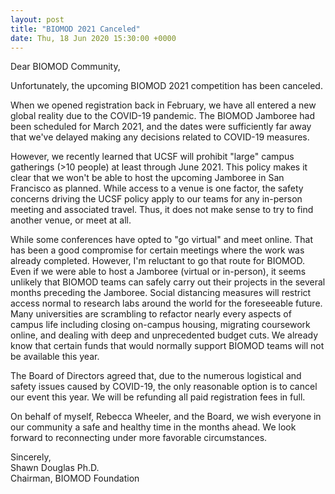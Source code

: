 ```yaml
---
layout: post
title: "BIOMOD 2021 Canceled"
date: Thu, 18 Jun 2020 15:30:00 +0000
---
```


Dear BIOMOD Community,

Unfortunately, the upcoming BIOMOD 2021 competition has been canceled.

When we opened registration back in February, we have all entered a new global reality due to the COVID-19 pandemic. The BIOMOD Jamboree had been scheduled for March 2021, and the dates were sufficiently far away that we've delayed making any decisions related to COVID-19 measures.

However, we recently learned that UCSF will prohibit "large" campus gatherings (>10 people) at least through June 2021. This policy makes it clear that we won't be able to host the upcoming Jamboree in San Francisco as planned. While access to a venue is one factor, the safety concerns driving the UCSF policy apply to our teams for any in-person meeting and associated travel. Thus, it does not make sense to try to find another venue, or meet at all.

While some conferences have opted to "go virtual" and meet online. That has been a good compromise for certain meetings where the work was already completed. However, I'm reluctant to go that route for BIOMOD. Even if we were able to host a Jamboree (virtual or in-person), it seems unlikely that BIOMOD teams can safely carry out their projects in the several months preceding the Jamboree. Social distancing measures will restrict access normal to research labs around the world for the foreseeable future. Many universities are scrambling to refactor nearly every aspects of campus life including closing on-campus housing, migrating coursework online, and dealing with deep and unprecedented budget cuts. We already know that certain funds that would normally support BIOMOD teams will not be available this year.

The Board of Directors agreed that, due to the numerous logistical and safety issues caused by COVID-19, the only reasonable option is to cancel our event this year. We will be refunding all paid registration fees in full.

On behalf of myself, Rebecca Wheeler, and the Board, we wish everyone in our community a safe and healthy time in the months ahead. We look forward to reconnecting under more favorable circumstances.

Sincerely,<br>
Shawn Douglas Ph.D.<br>
Chairman, BIOMOD Foundation<br>
